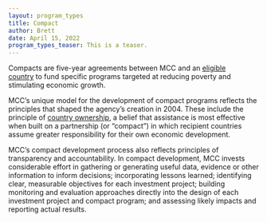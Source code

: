 ```yaml
---
layout: program_types
title: Compact
author: Brett
date: April 15, 2022
program_types_teaser: This is a teaser.
---
```

Compacts are five-year agreements between MCC and an [eligible country](http://www.mcc.gov/who-we-fund) to fund specific programs targeted at reducing poverty and stimulating economic growth.

MCC’s unique model for the development of compact programs reflects the principles that shaped the agency’s creation in 2004. These include the principle of [country ownership](http://www.mcc.gov/initiatives/initiative/country-ownership), a belief that assistance is most effective when built on a partnership (or “compact”) in which recipient countries assume greater responsibility for their own economic development.

MCC’s compact development process also reflects principles of transparency and accountability. In compact development, MCC invests considerable effort in gathering or generating useful data, evidence or other information to inform decisions; incorporating lessons learned; identifying clear, measurable objectives for each investment project; building monitoring and evaluation approaches directly into the design of each investment project and compact program; and assessing likely impacts and reporting actual results.